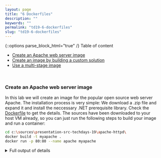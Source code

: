 ```yaml
---
layout: page
title: "6 Dockerfiles"
description: ""
keywords: ""
permalink: "td19-6-dockerfiles"
slug: "td19-6-dockerfiles"
---
```

{::options parse_block_html="true" /}
Table of content
- [Create an Apache web server image](#create-an-apache-web-server-image)
- [Create an image by building a custom solution](#create-an-image-by-building-a-custom-solution)
- [Use a multi-stage image](#use-a-multi-stage-image)

&nbsp;<br />

### Create an Apache web server image
In this lab we will create an image for the popular open source web server Apache. The installation process is very simple: We download a .zip file and expand it and install the neccessary .NET prerequisite library. Check the [Dockerfile](https://github.com/tfenster/presentation-src/blob/techdays-19/apache-httpd/Dockerfile) to get the details. The sources have been downloaded to your host VM already, so you can just run the following steps to build your image and run a container:
```bash
cd c:\sources\presentation-src-techdays-19\apache-httpd\
docker build -t myapache .
docker run -p 80:80 --name apache myapache
```

<details><summary markdown="span">Full output of details</summary>
```bash
PS C:\> cd c:\sources\presentation-src-techdays-19\apache-httpd\
PS c:\sources\presentation-src-techdays-19\apache-httpd> docker build -t myapache .
Sending build context to Docker daemon  3.584kB
Step 1/7 : FROM mcr.microsoft.com/windows/servercore:ltsc2019
ltsc2019: Pulling from windows/servercore
65014b3c3121: Already exists
12c8dbabfd62: Already exists
Digest: sha256:404e0ee336a063619d1e93a2446061cf19cb3068bacb1775f5613e3b54e527e1
Status: Downloaded newer image for mcr.microsoft.com/windows/servercore:ltsc2019
 ---> 739b21bd02e7
Step 2/7 : SHELL ["powershell", "-Command", "$ErrorActionPreference = 'Stop'; $ProgressPreference = 'SilentlyContinue';"]
 ---> Running in b50c6ee51a4a
Removing intermediate container b50c6ee51a4a
 ---> f77628a83cb4
Step 3/7 : ENV APACHE_VERSION 2.4.41
 ---> Running in 0b75df9a4766
Removing intermediate container 0b75df9a4766
 ---> 6d8750c277fa
Step 4/7 : RUN Invoke-WebRequest ('http://de.apachehaus.com/downloads/httpd-{0}-o111c-x64-vc15-r2.zip' -f $env:APACHE_VERSION) -OutFile 'apache.zip' -UseBasicParsing ;     Expand-Archive apache.zip -DestinationPath C:\ ;     Remove-Item -Path apache.zip
 ---> Running in e10c2d6f015f
Removing intermediate container e10c2d6f015f
 ---> 4afbd51e217d
Step 5/7 : RUN Invoke-WebRequest 'https://download.microsoft.com/download/9/3/F/93FCF1E7-E6A4-478B-96E7-D4B285925B00/vc_redist.x64.exe' -OutFile 'vc_redist.x64.exe';     Start-Process '.\vc_redist.x64.exe' '/install /passive /norestart' -Wait;     Remove-Item vc_redist.x64.exe;
 ---> Running in 66c18eaa7a49
Removing intermediate container 66c18eaa7a49
 ---> a1ef91274853
Step 6/7 : EXPOSE 80
 ---> Running in 2160d265fb02
Removing intermediate container 2160d265fb02
 ---> f9ac1f559e3c
Step 7/7 : CMD [ "C:\\Apache24\\bin\\httpd.exe" ]
 ---> Running in 911f2692e61b
Removing intermediate container 911f2692e61b
 ---> 6e9ba57f7698
Successfully built 6e9ba57f7698
Successfully tagged myapache:latest
PS c:\sources\presentation-src-techdays-19\apache-httpd> docker run -p 80:80 --name apache myapache

```
</details>
&nbsp;<br />
Go to [http://localhost](http://localhost) to see the Apache start page. 
Make sure you remove the container in the end with `docker rm -f apache`
&nbsp;<br />

### Create an image by building a custom solution 
The second scenario is one where we have the sources because the application is open source or built in-house. To make sure that we have a standardized build process, we put that in the image as well. Check the [Dockerfile](https://github.com/tfenster/presentation-src/blob/techdays-19/webapp/Dockerfile) to see the details. To run that particular build and then the container, do the following:
```bash
cd c:\sources\presentation-src-techdays-19\webapp\
docker build -t mywebapp .
docker run -p 80:80 --name webapp mywebapp
```

<details><summary markdown="span">Full output of the build and run commands</summary>
```bash
PS C:\Users\AdminTechDays\Desktop> cd c:\sources\presentation-src-techdays-19\webapp\
PS c:\sources\presentation-src-techdays-19\webapp> docker build -t mywebapp .
Sending build context to Docker daemon  65.54kB
Step 1/10 : FROM mcr.microsoft.com/dotnet/core/sdk:2.2-nanoserver-1809 AS build
 ---> 3e706675d42e
Step 2/10 : EXPOSE 80
 ---> Running in e32952db2cb0
Removing intermediate container e32952db2cb0
 ---> a52bb3cec310
Step 3/10 : WORKDIR /src
 ---> Running in 05a92eba0fd5
Removing intermediate container 05a92eba0fd5
 ---> 86efb81c79a6
Step 4/10 : COPY ["webapp.csproj", "./"]
 ---> cd83f2e93dbe
Step 5/10 : RUN dotnet restore "./webapp.csproj"
 ---> Running in a2ebaf88c8cc
  Restore completed in 3.99 sec for C:\src\webapp.csproj.
Removing intermediate container a2ebaf88c8cc
 ---> 64aab0771dd0
Step 6/10 : COPY . .
 ---> 6186f4120833
Step 7/10 : RUN dotnet build "webapp.csproj" -c Release -o /app/build
 ---> Running in 8b4efb0fab63
Microsoft (R) Build Engine version 16.2.32702+c4012a063 for .NET Core
Copyright (C) Microsoft Corporation. All rights reserved.

  Restore completed in 472.1 ms for C:\src\webapp.csproj.
  webapp -> C:\app\build\webapp.dll
  webapp -> C:\app\build\webapp.Views.dll

Build succeeded.
    0 Warning(s)
    0 Error(s)

Time Elapsed 00:00:08.32
Removing intermediate container 8b4efb0fab63
 ---> 0e256d1346fe
Step 8/10 : RUN dotnet publish "webapp.csproj" -c Release -o /app/publish
 ---> Running in 25589ae6f1b2
Microsoft (R) Build Engine version 16.2.32702+c4012a063 for .NET Core
Copyright (C) Microsoft Corporation. All rights reserved.

  Restore completed in 464.05 ms for C:\src\webapp.csproj.
  webapp -> C:\src\bin\Release\netcoreapp2.2\webapp.dll
  webapp -> C:\src\bin\Release\netcoreapp2.2\webapp.Views.dll
  webapp -> C:\app\publish\
Removing intermediate container 25589ae6f1b2
 ---> e20c0768643a
Step 9/10 : WORKDIR /app/publish
 ---> Running in 8d50795a7e28
Removing intermediate container 8d50795a7e28
 ---> a1d69a022690
Step 10/10 : ENTRYPOINT ["dotnet", "webapp.dll"]
 ---> Running in 68d02f41846f
Removing intermediate container 68d02f41846f
 ---> 52338cd1515f
Successfully built 52338cd1515f
Successfully tagged mywebapp:latest
PS c:\sources\presentation-src-techdays-19\webapp> docker run -p 80:80 --name webapp mywebapp
Hosting environment: Production
Content root path: C:\app\publish
Now listening on: http://[::]:80
Application started. Press Ctrl+C to shut down.
```
</details>
&nbsp;<br />
Go to [http://localhost](http://localhost) to see the start page of your application. 
Make sure you remove the container in the end with `docker rm -f webapp`
&nbsp;<br />

### Use a multi-stage image
To further improve the image size, we use a multi-stage image to create the same web app. Microsoft uses a more complicated approach, but we will just use 1 stage for build and publish and then 1 final stage with the results. Again, check the [Dockerfile](https://github.com/tfenster/presentation-src/blob/techdays-19/webapp/Dockerfile.multistage) to see the details and then build and run using the following commands.
```bash
docker build -t multistagewebapp -f Dockerfile.multistage .
docker run -p 80:80 --name webapp multistagewebapp
```

<details><summary markdown="span">Full output of multi-stage build and run</summary>
```bash
PS c:\sources\presentation-src-techdays-19\webapp> docker build -t multistagewebapp -f Dockerfile.multistage .
Sending build context to Docker daemon  65.54kB
Step 1/12 : FROM mcr.microsoft.com/dotnet/core/sdk:2.2-nanoserver-1809 AS build
 ---> 3e706675d42e
Step 2/12 : WORKDIR /src
 ---> Running in 6f88e6d67dd4
Removing intermediate container 6f88e6d67dd4
 ---> 7f5661844769
Step 3/12 : COPY ["webapp.csproj", "./"]
 ---> f9b01af85809
Step 4/12 : RUN dotnet restore "./webapp.csproj"
 ---> Running in a2e758e92364
  Restore completed in 3.82 sec for C:\src\webapp.csproj.
Removing intermediate container a2e758e92364
 ---> 699ad04c4f5c
Step 5/12 : COPY . .
 ---> d1413e3b9743
Step 6/12 : RUN dotnet build "webapp.csproj" -c Release -o /app/build
 ---> Running in 92a7201bc1c1
Microsoft (R) Build Engine version 16.2.32702+c4012a063 for .NET Core
Copyright (C) Microsoft Corporation. All rights reserved.

  Restore completed in 447.45 ms for C:\src\webapp.csproj.
  webapp -> C:\app\build\webapp.dll
  webapp -> C:\app\build\webapp.Views.dll

Build succeeded.
    0 Warning(s)
    0 Error(s)

Time Elapsed 00:00:08.07
Removing intermediate container 92a7201bc1c1
 ---> 52ea39f093da
Step 7/12 : RUN dotnet publish "webapp.csproj" -c Release -o /app/publish
 ---> Running in f9f293b26c69
Microsoft (R) Build Engine version 16.2.32702+c4012a063 for .NET Core
Copyright (C) Microsoft Corporation. All rights reserved.

  Restore completed in 430.09 ms for C:\src\webapp.csproj.
  webapp -> C:\src\bin\Release\netcoreapp2.2\webapp.dll
  webapp -> C:\src\bin\Release\netcoreapp2.2\webapp.Views.dll
  webapp -> C:\app\publish\
Removing intermediate container f9f293b26c69
 ---> 2298647c1918
Step 8/12 : FROM mcr.microsoft.com/dotnet/core/aspnet:2.2-nanoserver-1809 AS final
 ---> f90066058f41
Step 9/12 : WORKDIR /app
 ---> Running in e7a72bf6dc2d
Removing intermediate container e7a72bf6dc2d
 ---> facfa187ce89
Step 10/12 : EXPOSE 5000
 ---> Running in 48e5940ca332
Removing intermediate container 48e5940ca332
 ---> 9ba0a09335f9
Step 11/12 : COPY --from=build /app/publish .
 ---> 289d28b610db
Step 12/12 : ENTRYPOINT ["dotnet", "webapp.dll"]
 ---> Running in 8473e68a161b
Removing intermediate container 8473e68a161b
 ---> b5132ec417a5
Successfully built b5132ec417a5
Successfully tagged multistagewebapp:latest
PS c:\sources\presentation-src-techdays-19\webapp> docker run -p 80:80 --name webapp multistagewebapp
Hosting environment: Production
Content root path: C:\app
Now listening on: http://[::]:80
Application started. Press Ctrl+C to shut down.
```
</details>
&nbsp;<br />
To see the improvements, call `docker images` and compare the sizes for our webapp image and the multistagewebapp image. You should see that the multi-stage image is only 24% of the full image!
```bash
docker images
```

<details><summary markdown="span">Full output of images</summary>
```bash
PS c:\sources\presentation-src-techdays-19\webapp> docker images
REPOSITORY                                  TAG                          IMAGE ID            CREATED             SIZE
multistagewebapp                            latest                       b5132ec417a5        4 minutes ago       402MB
mywebapp                                    latest                       52338cd1515f        18 minutes ago      1.68GB
myapache                                    latest                       6e9ba57f7698        2 hours ago         4.89GB
...
```
</details>
&nbsp;<br />
Again, remove the container in the end with `docker rm -f webapp`
&nbsp;<br />
{::options parse_block_html="true" /}
